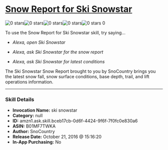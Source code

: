 # [Snow Report for Ski Snowstar](http://alexa.amazon.com/#skills/amzn1.ask.skill.bceb17cb-0d6f-4424-9f6f-7f0fc0e830a6)
![0 stars](../../images/ic_star_border_black_18dp_1x.png)![0 stars](../../images/ic_star_border_black_18dp_1x.png)![0 stars](../../images/ic_star_border_black_18dp_1x.png)![0 stars](../../images/ic_star_border_black_18dp_1x.png)![0 stars](../../images/ic_star_border_black_18dp_1x.png) 0

To use the Snow Report for Ski Snowstar skill, try saying...

* *Alexa, open Ski Snowstar*

* *Alexa, ask Ski Snowstar for the snow report*

* *Alexa, ask Ski Snowstar for latest conditions*

The Ski Snowstar Snow Report brought to you by SnoCountry brings you the latest snow fall, snow surface conditions,  base depth, trail, and lift operations information.

***

### Skill Details

* **Invocation Name:** ski snowstar
* **Category:** null
* **ID:** amzn1.ask.skill.bceb17cb-0d6f-4424-9f6f-7f0fc0e830a6
* **ASIN:** B01MF7TWKA
* **Author:** SnoCountry
* **Release Date:** October 21, 2016 @ 15:16:20
* **In-App Purchasing:** No
